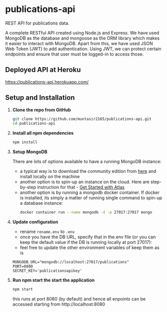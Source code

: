 # publications-api

REST API for publications data.

A complete RESTful API created using Node.js and Express. We have used MongoDB as the database and mongoose as the ORM library which makes it easier to interact with MongoDB.
Apart from this, we have used JSON Web Token (JWT) to add authentication. Using JWT, we can protect certain endpoints and ensure that user must be logged-in to access those.

## Deployed API at Heroku
https://publications-api.herokuapp.com/ 
## Setup and Installation

1. **Clone the repo from GitHub**
   ```sh
   git clone https://github.com/muntasir2165/publications-api.git
   cd publications-api
   ```
2. **Install all npm dependencies**
   ```sh
   npm install
   ```
3. **Setup MongoDB**

   There are lots of options available to have a running MongoDB instance:

   - a typical way is to download the community edition from [here](https://www.mongodb.com/download-center/community) and install locally on the machine
   - another option is to spin-up an instance on the cloud. Here are step-by-step instruction for that - [Get Started with Atlas](https://docs.atlas.mongodb.com/getting-started)
   - another option is by running a mongodb docker container. If docker is installed, its simply a matter of running single command to spin-up a database instance:
     ```sh
     docker container run --name mongodb -d -p 27017:27017 mongo
     ```

4. **Update configuration**

   - rename `rename.env` to `.env`
   - once you have the DB URL, specify that in the.env file (or you can keep the default value if the DB is running locally at port 27017):
   - feel free to update the other environment variables of keep them as is

   ```
   MONGODB_URL="mongodb://localhost:27017/publications"
   PORT=8080
   SECRET_KEY='publicationsapikey'
   ```

5. **Run npm start the start the application**
   ```sh
   npm start
   ```
   this runs at port 8080 (by default) and hence all enpoints can be accessed starting from http://localhost:8080
